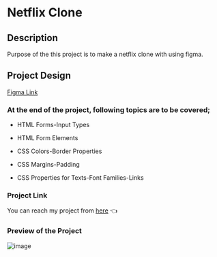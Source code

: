 # Netflix Clone 

 ## Description

 Purpose of the this project is to make a netflix clone with using figma.

## Project Design
 
[Figma Link](https://www.figma.com/file/HXULRJVkPlaCpxQlbm82bX/Project001?node-id=6%3A4)
 

### At the end of the project, following topics are to be covered;

- HTML Forms-Input Types 

- HTML Form Elements

- CSS Colors-Border Properties

- CSS Margins-Padding

- CSS Properties for Texts-Font Families-Links 

### Project Link 

You can reach my project from [here](https://netflix-clone-survey.netlify.app/) 👈

### Preview of the Project

![image](https://user-images.githubusercontent.com/98649983/173252322-1ba36b2b-4376-4629-9b08-b42482ee3d95.png)
